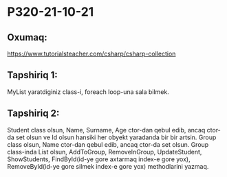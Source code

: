 # P320-21-10-21

## Oxumaq:

https://www.tutorialsteacher.com/csharp/csharp-collection

## Tapshiriq 1:

MyList<T> yaratdiginiz class-i, foreach loop-una sala bilmek.
  
## Tapshiriq 2:
  
Student class olsun, Name, Surname, Age ctor-dan qebul edib, ancaq ctor-da set olsun ve Id olsun hansiki her obyekt yaradanda bir bir artsin. Group class olsun, Name ctor-dan qebul edib, ancaq ctor-da set olsun. Group class-inda List<Student> olsun, AddToGroup, RemoveInGroup, UpdateStudent, ShowStudents, FindById(id-ye gore axtarmaq index-e gore yox), RemoveById(id-ye gore silmek index-e gore yox) methodlarini yazmaq.

